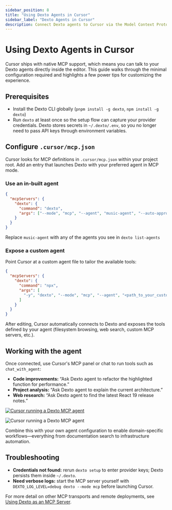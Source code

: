 ```yaml
---
sidebar_position: 8
title: "Using Dexto Agents in Cursor"
sidebar_label: "Dexto Agents in Cursor"
description: Connect Dexto agents to Cursor via the Model Context Protocol (MCP).
---
```



# Using Dexto Agents in Cursor

Cursor ships with native MCP support, which means you can talk to your Dexto agents directly inside the editor. This guide walks through the minimal configuration required and highlights a few power tips for customizing the experience.

## Prerequisites

- Install the Dexto CLI globally (`pnpm install -g dexto`, `npm install -g dexto`)
- Run `dexto` at least once so the setup flow can capture your provider credentials. Dexto stores secrets in `~/.dexto/.env`, so you no longer need to pass API keys through environment variables.

## Configure `.cursor/mcp.json`

Cursor looks for MCP definitions in `.cursor/mcp.json` within your project root. Add an entry that launches Dexto with your preferred agent in MCP mode.

### Use an in-built agent

```json title=".cursor/mcp.json"
{
  "mcpServers": {
    "dexto": {
      "command": "dexto",
      "args": ["--mode", "mcp", "--agent", "music-agent", "--auto-approve"],
    }
  }
}
```

Replace `music-agent` with any of the agents you see in `dexto list-agents`

### Expose a custom agent

Point Cursor at a custom agent file to tailor the available tools:

```json title=".cursor/mcp.json"
{
  "mcpServers": {
    "dexto": {
      "command": "npx",
      "args": [
        "-y", "dexto", "--mode", "mcp", "--agent", "<path_to_your_custom_agent.yml>"
      ]
    }
  }
}
```

After editing, Cursor automatically connects to Dexto and exposes the tools defined by your agent (filesystem browsing, web search, custom MCP servers, etc.).

## Working with the agent

Once connected, use Cursor's MCP panel or chat to run tools such as `chat_with_agent`:

- **Code improvements:** “Ask Dexto agent to refactor the highlighted function for performance.”
- **Project analysis:** “Ask Dexto agent to explain the current architecture.”
- **Web research:** “Ask Dexto agent to find the latest React 19 release notes.”

<p class="lightbox-gallery">
  <a href="#cursor-dexto-screenshot" class="lightbox-thumb">
    <img src="/img/cursor/dexto-agent-cursor.png" alt="Cursor running a Dexto MCP agent" />
  </a>
</p>

<div id="cursor-dexto-screenshot" class="lightbox-target">
  <img src="/img/cursor/dexto-agent-cursor.png" alt="Cursor running a Dexto MCP agent" />
  <a class="lightbox-close" href="#"></a>
</div>

Combine this with your own agent configuration to enable domain-specific workflows—everything from documentation search to infrastructure automation.



## Troubleshooting

- **Credentials not found:** rerun `dexto setup` to enter provider keys; Dexto persists them inside `~/.dexto`.
- **Need verbose logs:** start the MCP server yourself with `DEXTO_LOG_LEVEL=debug dexto --mode mcp` before launching Cursor.

For more detail on other MCP transports and remote deployments, see [Using Dexto as an MCP Server](./dexto-as-mcp-server).
